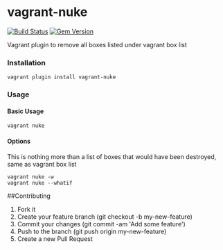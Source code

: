 vagrant-nuke
========
[![Build Status](https://travis-ci.org/n00bworks/vagrant-nuke.svg)](https://travis-ci.org/n00bworks/vagrant-nuke)
[![Gem Version](https://badge.fury.io/rb/vagrant-nuke.svg)](http://badge.fury.io/rb/vagrant-nuke)

Vagrant plugin to remove all boxes listed under vagrant box list

### Installation

    vagrant plugin install vagrant-nuke

### Usage

#### Basic Usage

    vagrant nuke

#### Options

  This is nothing more than a list of boxes that would have been destroyed, same as vagrant box list

    vagrant nuke -w
    vagrant nuke --whatif

##Contributing

 1. Fork it
 2. Create your feature branch (git checkout -b my-new-feature)
 3. Commit your changes (git commit -am 'Add some feature')
 4. Push to the branch (git push origin my-new-feature)
 5. Create a new Pull Request
